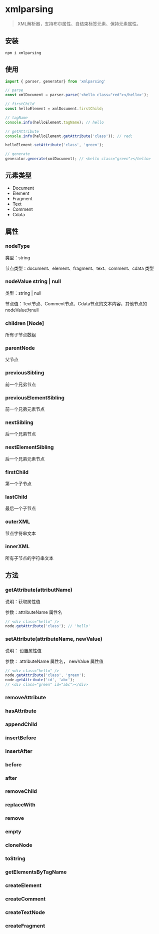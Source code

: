 # xmlparsing

> XML解析器，支持布尔属性、自结束标签元素、保持元素属性。

## 安装

```shell
npm i xmlparsing
```

## 使用

```js
import { parser, generator} from 'xmlparsing'

// parse
const xmlDocument = parser.parse('<hello class="red"></hello>');

// firstChild
const helloElement = xmlDocument.firstChild;

// tagName
console.info(helloElement.tagName); // hello

// getAttribute
console.info(helloElement.getAttribute('class')); // red;

helloElement.setAttribute('class', 'green');

// generate
generator.generate(xmlDocument); // <hello class="green"></hello>
```

## 元素类型

* Document
* Element
* Fragment
* Text
* Comment
* Cdata

## 属性

### nodeType

类型：string

节点类型：document、element、fragment、text、comment、cdata 类型


### nodeValue string | null

类型：string | null

节点值：Text节点、Comment节点、Cdata节点的文本内容，其他节点的nodeValue为null


### children [Node]

所有子节点数组


### parentNode

父节点

### previousSibling

前一个兄弟节点

### previousElementSibling

前一个兄弟元素节点

### nextSibling

后一个兄弟节点


### nextElementSibling

后一个兄弟元素节点


### firstChild

第一个子节点


### lastChild

最后一个子节点


### outerXML

节点字符串文本

### innerXML

所有子节点的字符串文本

## 方法

### getAttribute(attributName)
说明：获取属性值

参数：attributeName 属性名

```js
// <div class="hello" />
node.getAttribute('class'); // 'hello'
```

### setAttribute(attributeName, newValue)
说明： 设置属性值

参数： attributeName 属性名， newValue 属性值

```js
// <div class="hello" />
node.getAttribute('class', 'green');
node.getAttribute('id', 'abc');
// <div class="green" id="abc"></div>
```

### removeAttribute

### hasAttribute

### appendChild

### insertBefore

### insertAfter

### before

### after

### removeChild

### replaceWith

### remove

### empty

### cloneNode

### toString

### getElementsByTagName

### createElement

### createComment

### createTextNode

### createFragment